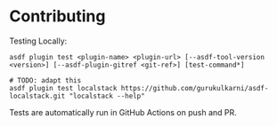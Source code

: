 # Contributing

Testing Locally:

```shell
asdf plugin test <plugin-name> <plugin-url> [--asdf-tool-version <version>] [--asdf-plugin-gitref <git-ref>] [test-command*]

# TODO: adapt this
asdf plugin test localstack https://github.com/gurukulkarni/asdf-localstack.git "localstack --help"
```

Tests are automatically run in GitHub Actions on push and PR.
